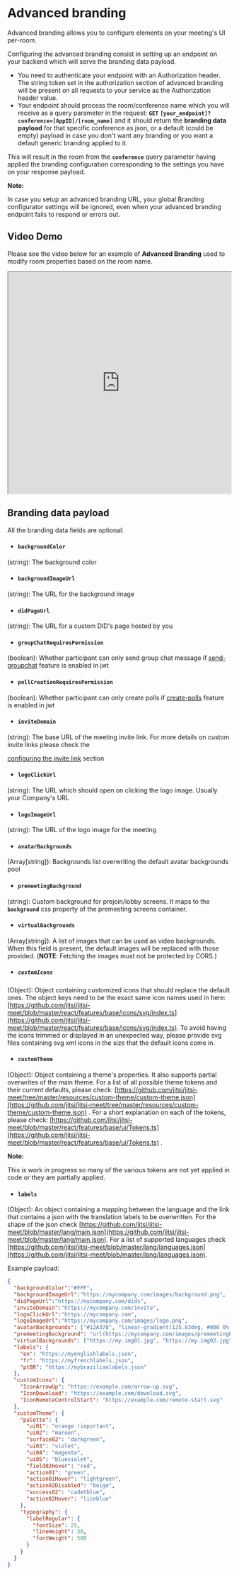 # Advanced branding

Advanced branding allows you to configure elements on your meeting's UI per-room.

Configuring the advanced branding consist in setting up an endpoint on your backend which will serve the branding data payload.

* You need to authenticate your endpoint with an Authorization header. The string token set in the authorization section of advanced branding will be present on all requests to your service as the Authorization header value.
* Your endpoint should process the room/conference name which you will receive as a query parameter in the request: **`GET`** **`[your_endpoint]?conference=[AppID]/[room_name]`** and it should return the **branding data payload** for that specific conference as json, or a default (could be empty) payload in case you don't want any branding or you want a default generic branding applied to it.

This will result in the room from the **`conference`** query parameter having applied the branding configuration corresponding to the settings you have on your response payload.

**Note:**

In case you setup an advanced branding URL, your global Branding configurator settings will be ignored, even when your advanced branding endpoint fails to respond or errors out.

## Video Demo

Please see the video below for an example of **Advanced Branding** used to modify room properties based on the room name.

<iframe
  src="https://www.youtube.com/embed/4KsaxRo-l_s?si=LOOoitvkqD4-CHEa"
  height="500px"
  width="100%"
  allow="picture-in-picture; web-share"
  allowFullScreen>
</iframe>

## Branding data payload

All the branding data fields are optional:

* #### **`backgroundColor`**

(string): The background color

* #### **`backgroundImageUrl`**

(string): The URL for the background image

* #### **`didPageUrl`**

(string): The URL for a custom DID's page hosted by you

* #### **`groupChatRequiresPermission`**

(boolean): Whether participant can only send group chat message if [send-groupchat](/jaas/docs/api-keys-jwt#send-groupchat) feature is enabled in jwt

* #### **`pollCreationRequiresPermission`**

(boolean): Whether participant can only create polls if [create-polls](/jaas/docs/api-keys-jwt#create-polls) feature is enabled in jwt

* #### **`inviteDomain`**

(string): The base URL of the meeting invite link. For more details on custom invite links please check the  

[configuring the invite link](/jaas/docs/iframe-api-invite) section

* #### **`logoClickUrl`**

(string): The URL which should open on clicking the logo image. Usually your Company's URL

* #### **`logoImageUrl`**

(string): The URL of the logo image for the meeting

* #### **`avatarBackgrounds`**

(Array[string]): Backgrounds list overwriting the default avatar backgrounds pool

* #### **`premeetingBackground`**

(string): Custom background for prejoin/lobby screens. It maps to the **`background`** css property of the premeeting screens container.

* #### **`virtualBackgrounds`**

(Array[string]): A list of images that can be used as video backgrounds. When this field is present, the default images will be replaced with those provided. (**NOTE**: Fetching the images must not be protected by CORS.)

* ##### **`customIcons`**

(Object): Object containing customized icons that should replace the default ones. The object keys need to be the exact same icon names used in here: [https://github.com/jitsi/jitsi-meet/blob/master/react/features/base/icons/svg/index.ts](https://github.com/jitsi/jitsi-meet/blob/master/react/features/base/icons/svg/index.ts). To avoid having the icons trimmed or displayed in an unexpected way, please provide svg files containing svg xml icons in the size that the default icons come in.

* #### **`customTheme`**

(Object): Object containing a theme's properties. It also supports partial overwrites of the main theme. For a list of all possible theme tokens and their current defaults, please check: [https://github.com/jitsi/jitsi-meet/tree/master/resources/custom-theme/custom-theme.json](https://github.com/jitsi/jitsi-meet/tree/master/resources/custom-theme/custom-theme.json) . For a short explanation on each of the tokens, please check: [https://github.com/jitsi/jitsi-meet/blob/master/react/features/base/ui/Tokens.ts](https://github.com/jitsi/jitsi-meet/blob/master/react/features/base/ui/Tokens.ts) .  

**Note:**

This is work in progress so many of the various tokens are not yet applied in code or they are partially applied.

* #### **`labels`**

(Object): An object containing a mapping between the language and the link that contains a json with the translation labels to be overwritten. For the shape of the json check [https://github.com/jitsi/jitsi-meet/blob/master/lang/main.json](https://github.com/jitsi/jitsi-meet/blob/master/lang/main.json). For a list of supported languages check [https://github.com/jitsi/jitsi-meet/blob/master/lang/languages.json](https://github.com/jitsi/jitsi-meet/blob/master/lang/languages.json).

Example payload:

```json
{
  "backgroundColor":"#FFF",
  "backgroundImageUrl":"https://mycompany.com/images/background.png",
  "didPageUrl":"https://mycompany.com/dids",
  "inviteDomain":"https://mycompany.com/invite",
  "logoClickUrl":"https://mycompany.com",
  "logoImageUrl":"https://mycompany.com/images/logo.png",
  "avatarBackgrounds": ["#12A378", "linear-gradient(125.83deg, #000 0%, #FFF 99.09%)"],
  "premeetingBackground": "url(https://mycompany.com/images/premeetingBackground.png)",
  "virtualBackgrounds": ["https://my.img01.jpg", "https://my.img02.jpg"],
  "labels": {
    "en": "https://myenglishlabels.json",
    "fr": "https://myfrenchlabels.json",
    "ptBR": "https://mybrazilianlabels.json"
  },
  "customIcons": {
    "IconArrowUp": "https://example.com/arrow-up.svg",
    "IconDownload": "https://example.com/download.svg",
    "IconRemoteControlStart": "https://example.com/remote-start.svg"
  },
  "customTheme": {
    "palette": {
      "ui01": "orange !important",
      "ui02": "maroon",
      "surface02": "darkgreen",
      "ui03": "violet",
      "ui04": "magenta",
      "ui05": "blueviolet",
      "field02Hover": "red",
      "action01": "green",
      "action01Hover": "lightgreen",
      "action02Disabled": "beige",
      "success02": "cadetblue",
      "action02Hover": "liceblue"
    },
    "typography": {
      "labelRegular": {
        "fontSize": 25,
        "lineHeight": 30,
        "fontWeight": 500
      }
    }
  }
}

```
